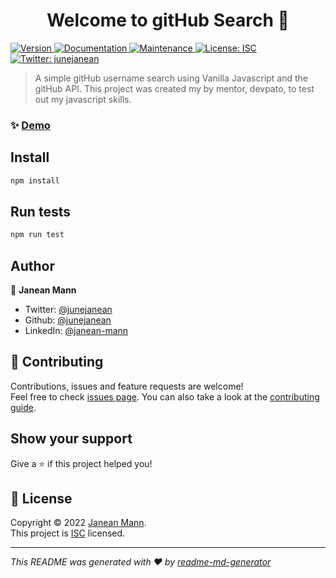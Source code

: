 <h1 align="center">Welcome to gitHub Search 👋</h1>
<p>
  <a href="https://www.npmjs.com/package/gitHub Search" target="_blank">
    <img alt="Version" src="https://img.shields.io/npm/v/gitHub Search.svg">
  </a>
  <a href="https://github.com/junejanean/github-search#readme" target="_blank">
    <img alt="Documentation" src="https://img.shields.io/badge/documentation-yes-brightgreen.svg" />
  </a>
  <a href="https://github.com/junejanean/github-search/graphs/commit-activity" target="_blank">
    <img alt="Maintenance" src="https://img.shields.io/badge/Maintained%3F-yes-green.svg" />
  </a>
  <a href="https://github.com/junejanean/github-search/blob/master/LICENSE" target="_blank">
    <img alt="License: ISC" src="https://img.shields.io/github/license/junejanean/gitHub Search" />
  </a>
  <a href="https://twitter.com/junejanean" target="_blank">
    <img alt="Twitter: junejanean" src="https://img.shields.io/twitter/follow/junejanean.svg?style=social" />
  </a>
</p>

> A simple gitHub username search using Vanilla Javascript and the gitHub API. This project was created my by mentor, devpato, to test out my javascript skills.

### ✨ [Demo](https://github-search-jjm.herokuapp.com/)

## Install

```sh
npm install
```

## Run tests

```sh
npm run test
```

## Author

👤 **Janean Mann**

* Twitter: [@junejanean](https://twitter.com/junejanean)
* Github: [@junejanean](https://github.com/junejanean)
* LinkedIn: [@janean-mann](https://linkedin.com/in/janean-mann)

## 🤝 Contributing

Contributions, issues and feature requests are welcome!<br />Feel free to check [issues page](https://github.com/junejanean/github-search/issues). You can also take a look at the [contributing guide](https://github.com/junejanean/github-search/blob/master/CONTRIBUTING.md).

## Show your support

Give a ⭐️ if this project helped you!

## 📝 License

Copyright © 2022 [Janean Mann](https://github.com/junejanean).<br />
This project is [ISC](https://github.com/junejanean/github-search/blob/master/LICENSE) licensed.

***
_This README was generated with ❤️ by [readme-md-generator](https://github.com/kefranabg/readme-md-generator)_